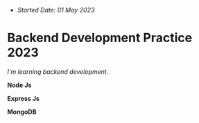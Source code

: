 - _Started Date: 01 May 2023_

# Backend Development Practice 2023

_I'm learning backend development._

**Node Js**

**Express Js**

**MongoDB**
